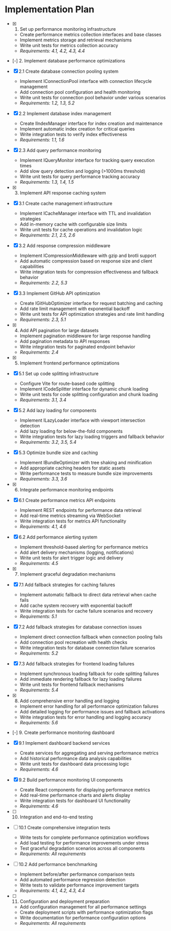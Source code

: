 # Implementation Plan

- [x] 1. Set up performance monitoring infrastructure





  - Create performance metrics collection interfaces and base classes
  - Implement metrics storage and retrieval mechanisms
  - Write unit tests for metrics collection accuracy
  - _Requirements: 4.1, 4.2, 4.3, 4.4_


- [-] 2. Implement database performance optimizations


- [x] 2.1 Create database connection pooling system


  - Implement IConnectionPool interface with connection lifecycle management
  - Add connection pool configuration and health monitoring
  - Write unit tests for connection pool behavior under various scenarios
  - _Requirements: 1.2, 1.3, 5.2_

- [x] 2.2 Implement database index management



  - Create IIndexManager interface for index creation and maintenance
  - Implement automatic index creation for critical queries
  - Write integration tests to verify index effectiveness
  - _Requirements: 1.1, 1.6_

- [x] 2.3 Add query performance monitoring






  - Implement IQueryMonitor interface for tracking query execution times
  - Add slow query detection and logging (>1000ms threshold)
  - Write unit tests for query performance tracking accuracy
  - _Requirements: 1.3, 1.4, 1.5_

- [x] 3. Implement API response caching system





- [x] 3.1 Create cache management infrastructure


  - Implement ICacheManager interface with TTL and invalidation strategies
  - Add in-memory cache with configurable size limits
  - Write unit tests for cache operations and invalidation logic
  - _Requirements: 2.1, 2.5, 2.6_

- [x] 3.2 Add response compression middleware


  - Implement ICompressionMiddleware with gzip and brotli support
  - Add automatic compression based on response size and client capabilities
  - Write integration tests for compression effectiveness and fallback behavior
  - _Requirements: 2.2, 5.3_

- [x] 3.3 Implement GitHub API optimization


  - Create IGitHubOptimizer interface for request batching and caching
  - Add rate limit management with exponential backoff
  - Write unit tests for API optimization strategies and rate limit handling
  - _Requirements: 2.3, 5.1_

- [x] 4. Add API pagination for large datasets





  - Implement pagination middleware for large response handling
  - Add pagination metadata to API responses
  - Write integration tests for paginated endpoint behavior
  - _Requirements: 2.4_

- [x] 5. Implement frontend performance optimizations





- [x] 5.1 Set up code splitting infrastructure


  - Configure Vite for route-based code splitting
  - Implement ICodeSplitter interface for dynamic chunk loading
  - Write unit tests for code splitting configuration and chunk loading
  - _Requirements: 3.1, 3.4_

- [x] 5.2 Add lazy loading for components


  - Implement ILazyLoader interface with viewport intersection detection
  - Add lazy loading for below-the-fold components
  - Write integration tests for lazy loading triggers and fallback behavior
  - _Requirements: 3.2, 3.5, 5.4_

- [x] 5.3 Optimize bundle size and caching


  - Implement IBundleOptimizer with tree shaking and minification
  - Add appropriate caching headers for static assets
  - Write performance tests to measure bundle size improvements
  - _Requirements: 3.3, 3.6_

- [x] 6. Integrate performance monitoring endpoints





- [x] 6.1 Create performance metrics API endpoints


  - Implement REST endpoints for performance data retrieval
  - Add real-time metrics streaming via WebSocket
  - Write integration tests for metrics API functionality
  - _Requirements: 4.1, 4.6_

- [x] 6.2 Add performance alerting system


  - Implement threshold-based alerting for performance metrics
  - Add alert delivery mechanisms (logging, notifications)
  - Write unit tests for alert trigger logic and delivery
  - _Requirements: 4.5_

- [x] 7. Implement graceful degradation mechanisms











- [x] 7.1 Add fallback strategies for caching failures


  - Implement automatic fallback to direct data retrieval when cache fails
  - Add cache system recovery with exponential backoff
  - Write integration tests for cache failure scenarios and recovery
  - _Requirements: 5.1_


- [x] 7.2 Add fallback strategies for database connection issues



  - Implement direct connection fallback when connection pooling fails
  - Add connection pool recreation with health checks
  - Write integration tests for database connection failure scenarios
  - _Requirements: 5.2_

- [x] 7.3 Add fallback strategies for frontend loading failures





  - Implement synchronous loading fallback for code splitting failures
  - Add immediate rendering fallback for lazy loading failures
  - Write unit tests for frontend fallback mechanisms
  - _Requirements: 5.4_

- [x] 8. Add comprehensive error handling and logging




  - Implement error handling for all performance optimization failures
  - Add detailed logging for performance issues and fallback activations
  - Write integration tests for error handling and logging accuracy
  - _Requirements: 5.6_

- [-] 9. Create performance monitoring dashboard




- [x] 9.1 Implement dashboard backend services


  - Create services for aggregating and serving performance metrics
  - Add historical performance data analysis capabilities
  - Write unit tests for dashboard data processing logic
  - _Requirements: 4.6_


- [x] 9.2 Build performance monitoring UI components

  - Create React components for displaying performance metrics
  - Add real-time performance charts and alerts display
  - Write integration tests for dashboard UI functionality
  - _Requirements: 4.6_

- [ ] 10. Integration and end-to-end testing
- [ ] 10.1 Create comprehensive integration tests
  - Write tests for complete performance optimization workflows
  - Add load testing for performance improvements under stress
  - Test graceful degradation scenarios across all components
  - _Requirements: All requirements_

- [ ] 10.2 Add performance benchmarking
  - Implement before/after performance comparison tests
  - Add automated performance regression detection
  - Write tests to validate performance improvement targets
  - _Requirements: 4.1, 4.2, 4.3, 4.4_

- [ ] 11. Configuration and deployment preparation
  - Add configuration management for all performance settings
  - Create deployment scripts with performance optimization flags
  - Write documentation for performance configuration options
  - _Requirements: All requirements_